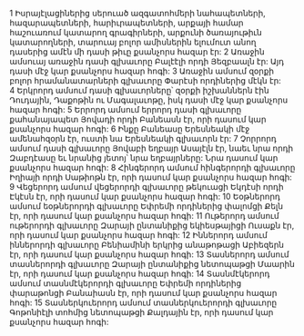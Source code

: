 1 Իսրայէլացիներից սերուած ազգատոհմերի նահապետների, հազարապետների, հարիւրապետների, արքայի համար հաշուառում կատարող գրագիրների, արքունի ծառայութիւն կատարողների, տարուայ բոլոր ամիսներին ելումուտ անող դասերից ամէն մի դասի թիւը քսանչորս հազար էր: 2 Առաջին ամսուայ առաջին դասի գլխաւորը Բալէէլի որդի Յեզբաալն էր: Այդ դասի մէջ կար քսանչորս հազար հոգի: 3 Առաջին ամսում զօրքի բոլոր հրամանատարների գլխաւորը Փարէսի որդիներից մէկն էր: 4 Երկրորդ ամսում դասի գլխաւորները՝ զօրքի իշխաններն էին Դուդային, Դաքոթին ու Մագալաւոթը, իսկ դասի մէջ կար քսանչորս հազար հոգի: 5 Երրորդ ամսում երրորդ դասի գլխաւորը քահանայապետ Յովադի որդի Բանեասն էր, որի դասում կար քսանչորս հազար հոգի: 6 Ինքը Բանեասը Երեսնեակի մէջ ամենահզօրն էր, ուստի նա Երեսնեակի գլխաւորն էր: 7 Չորրորդ ամսում դասի գլխաւորը Յովաբի եղբայր Ասայէլն էր, նաեւ նրա որդի Զաբդէասը եւ նրանից յետոյ՝ նրա եղբայրները: Նրա դասում կար քսանչորս հազար հոգի: 8 Հինգերորդ ամսում հինգերորդի գլխաւորը Իղիայի որդի Սաթիոթն էր, որի դասում կար քսանչորս հազար հոգի: 9 Վեցերորդ ամսում վեցերորդի գլխաւորը թեկուացի Եկդէսի որդի Էկէսն էր, որի դասում կար քսանչորս հազար հոգի: 10 Եօթներորդ ամսում եօթներորդի գլխաւորը Եփրեմի որդիներից փալոմցի Քելն էր, որի դասում կար քսանչորս հազար հոգի: 11 Ութերորդ ամսում ութերորդի գլխաւորը Զարայի ընտանիքից եկիեսթայիցի Ուսաքն էր, որի դասում կար քսանչորս հազար հոգի: 12 Իններորդ ամսում իններորդի գլխաւորը Բենիամինի երկրից անաթոթացի Աբիեզերն էր, որի դասում կար քսանչորս հազար հոգի: 13 Տասներորդ ամսում տասներորդի գլխաւորը Զարայի ընտանիքից նետոպաթցի Մաարին էր, որի դասում կար քսանչորս հազար հոգի: 14 Տասնմէկերորդ ամսում տասնմէկերորդի գլխաւորը Եփրեմի որդիներից փարաթոնցի Բանաիասն էր, որի դասում կար քսանչորս հազար հոգի: 15 Տասներկուերորդ ամսում տասներկուերորդի գլխաւորը Գոթոնիէլի տոհմից նետոպաթցի Քալդային էր, որի դասում կար քսանչորս հազար հոգի:
